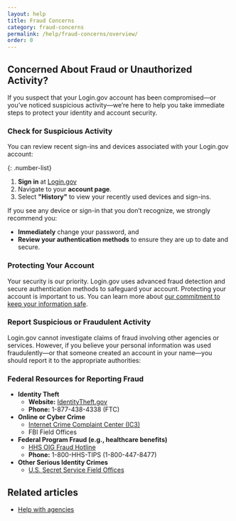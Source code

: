 ```yaml
---
layout: help
title: Fraud Concerns
category: fraud-concerns
permalink: /help/fraud-concerns/overview/
order: 0
---
```

## Concerned About Fraud or Unauthorized Activity?
If you suspect that your Login.gov account has been compromised—or you’ve noticed suspicious activity—we’re here to help you take immediate steps to protect your identity and account security.

### Check for Suspicious Activity
You can review recent sign-ins and devices associated with your Login.gov account:

{: .number-list}
1. **Sign in** at [Login.gov](https://secure.login.gov/)
2. Navigate to your **account page**.
3. Select **"History"** to view your recently used devices and sign-ins.

If you see any device or sign-in that you don’t recognize, we strongly recommend you:

   * **Immediately** change your password, and
   * **Review your authentication methods** to ensure they are up to date and secure.

### Protecting Your Account
Your security is our priority. Login.gov uses advanced fraud detection and secure authentication methods to safeguard your account. Protecting your account is important to us. You can learn more about [our commitment to keep your information safe](https://login.gov/policy/).

### Report Suspicious or Fraudulent Activity
Login.gov cannot investigate claims of fraud involving other agencies or services. However, if you believe your personal information was used fraudulently—or that someone created an account in your name—you should report it to the appropriate authorities:

### Federal Resources for Reporting Fraud
   * **Identity Theft**
      * **Website:** [IdentityTheft.gov](http://IdentityTheft.gov)
      * **Phone:** 1-877-438-4338 (FTC)
   * **Online or Cyber Crime**
      * [Internet Crime Complaint Center (IC3)](https://www.ic3.gov/)
      * FBI Field Offices
   * **Federal Program Fraud (e.g., healthcare benefits)**
      * [HHS OIG Fraud Hotline](https://oig.hhs.gov/fraud/report-fraud/)
      * **Phone:** 1-800-HHS-TIPS (1-800-447-8477)
   * **Other Serious Identity Crimes**
      * [U.S. Secret Service Field Offices](https://www.secretservice.gov/contact/field-offices/)

## Related articles
* [Help with agencies](/help/specific-agencies/overview/)

